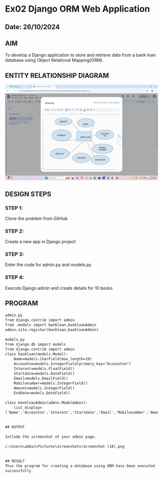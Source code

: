 # Ex02 Django ORM Web Application
## Date: 26/10/2024

## AIM
To develop a Django application to store and retrieve data from a bank loan database using Object Relational Mapping(ORM).

## ENTITY RELATIONSHIP DIAGRAM

![alt text](<Screenshot (15).png>)

## DESIGN STEPS

### STEP 1:
Clone the problem from GitHub

### STEP 2:
Create a new app in Django project

### STEP 3:
Enter the code for admin.py and models.py

### STEP 4:
Execute Django admin and create details for 10 books

## PROGRAM
~~~
admin.py
from django.contrib import admin
from .models import bankloan,bankloanAdmin
admin.site.register(bankloan,bankloanAdmin)

models.py
from django.db import models
from django.contrib import admin
class bankloan(models.Model):
	Name=models.CharField(max_length=10)
	Accountno=models.IntegerField(primary_key="Accountno")
	Interest=models.FloatField()
	Startdate=models.DateField()
	Email=models.EmailField()
	Mobilenumber=models.IntegerField()
	Amount=models.IntegerField()
	Enddate=models.DateField()

class bankloanAdmin(admin.ModelAdmin):
	list_display=('Name','Accountno','Interest','Startdate','Email','Mobilenumber','Amount','Enddate')


## OUTPUT

Include the screenshot of your admin page.

c:\Users\admin\Pictures\Screenshots\Screenshot (18).png


## RESULT
Thus the program for creating a database using ORM hass been executed successfully

